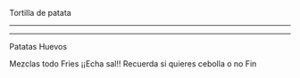 Tortilla de patata
******************
******************
Patatas
Huevos

Mezclas todo
Fries
¡¡Echa sal!!
Recuerda si quieres cebolla o no
Fin
